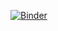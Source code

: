 [![Binder](https://mybinder.org/badge_logo.svg)](https://mybinder.org/v2/gh/cropbox/cropbox-binder/main)
